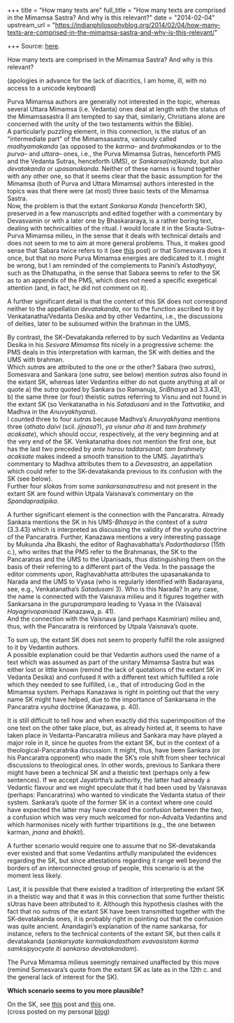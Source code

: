 +++
title = "How many texts are"
full_title = "How many texts are comprised in the Mimamsa Sastra? And why is this relevant?"
date = "2014-02-04"
upstream_url = "https://indianphilosophyblog.org/2014/02/04/how-many-texts-are-comprised-in-the-mimamsa-sastra-and-why-is-this-relevant/"

+++
Source: [here](https://indianphilosophyblog.org/2014/02/04/how-many-texts-are-comprised-in-the-mimamsa-sastra-and-why-is-this-relevant/).

How many texts are comprised in the Mimamsa Sastra? And why is this relevant?

(apologies in advance for the lack of diacritics, I am home, ill, with
no access to a unicode keyboard)

Purva Mimamsa authors are generally not interested in the topic, whereas
several Uttara Mimamsa (i.e. Vedanta) ones deal at length with the
status of the Mimamsasastra (I am tempted to say that, similarly,
Christians alone are concerned with the unity of the two testaments
within the Bible).  
A particularly puzzling element, in this connection, is the status of an
“intermediate part” of the Mimamsasastra, variously called
*madhyamakanda* (as opposed to the *karma*– and *brahmakanda*s or to the
*purva*– and *uttara*– ones, i.e., the Purva Mimamsa Sutras, henceforth
PMS and the Vedanta Sutras, henceforth UMS), or *Sankarsa(na)kanda*, but
also *devatakanda* or *upasanakanda*. Neither of these names is found
together with any other one, so that it seems clear that the basic
assumption for the Mimamsa (both of Purva and Uttara Mimamsa) authors
interested in the topics was that there were (at most) three basic texts
of the Mimamsa Sastra.  
Now, the problem is that the extant *Sankarsa Kanda* (henceforth SK),
preserved in a few manuscripts and edited together with a commentary by
Devasvamin or with a later one by Bhaskararaya, is a rather boring text,
dealing with technicalities of the ritual. I would locate it in the
Srauta-Sutra–Purva Mimamsa milieu, in the sense that it deals with
technical details and does not seem to me to aim at more general
problems. Thus, it makes good sense that Sabara twice refers to it (see
[this](http://elisafreschi.com/2013/12/16/how-many-sa%e1%b9%85kar%e1%b9%a3a-ka%e1%b9%87%e1%b8%8das-are-there/ "How many Saṅkarṣa Kāṇḍas are there?")
post) or that Somesvara does it once, but that no more Purva Mimamsa
energies are dedicated to it. I might be wrong, but I am reminded of the
complements to Panini’s *Astadhyayi*, such as the Dhatupatha, in the
sense that Sabara seems to refer to the SK as to an appendix of the PMS,
which does not need a specific exegetical attention (and, in fact, he
did not comment on it).

A further significant detail is that the content of this SK does not
correspond neither to the appellation *devatakanda*, nor to the function
ascribed to it by Venkatanatha/Vedanta Desika and by other Vedantins,
i.e., the discussions of deities, later to be subsumed within the
brahman in the UMS.

By contrast, the SK–Devatakanda referred to by such Vedantins as Vedanta
Desika in his *Sesvara Mimamsa* fits nicely in a progressive scheme: the
PMS deals in this interpretation with karman, the SK with deities and
the UMS with brahman.  
Which *sutra*s are attributed to the one or the other? Sabara (two
*sutra*s), Somesvara and Sankara (one *sutra*, see below) mention
*sutra*s also found in the extant SK, whereas later Vedantins either do
not quote anything at all or quote a) the *sutra* quoted by Sankara (so
Ramanuja, *SriBhasya* ad 3.3.43), b) the same three (or four) theistic
*sutra*s referring to Visnu and not found in the extant SK (so
Venkatanatha in his *Satadusani* and in the *Tattvatika*, and Madhva in
the *Anuvyakhyana*).  
I counted three to four *sutra*s because Madhva’s *Anuvyakhyana*
mentions three (*athato daivi* (scil. *jijnasa*?), *ya visnur aha iti*
and *tam brahmety acaksate*), which should occur, respectively, at the
very beginning and at the very end of the SK. Venkatanatha does not
mention the first one, but has the last two preceded by *ante harau
taddarsanat*. *tam brahmety acaksate* makes indeed a smooth transition
to the UMS. Jayatirtha’s commentary to Madhva attributes them to a
*Devasastra*, an appellation which could refer to the SK-devatakanda
previous to its confusion with the SK (see below).  
Further four *sloka*s from some *sankarsanasutresu* and not present in
the extant SK are found within Utpala Vaisnava’s commentary on the
*Spandapradipika*.

A further significant element is the connection with the Pancaratra.
Already Sankara mentions the SK in his UMS-*Bhasya* in the context of a
*sutra* (3.3.43) which is interpreted as discussing the validity of the
*vyuha* doctrine of the Pancaratra. Further, Kanazawa mentions a very
interesting passage by Mukunda Jha Bkashi, the editor of Raghavabhatta’s
*Padarthadarsa* (15th c.), who writes that the PMS refer to the
Brahmanas, the SK to the Pancaratras and the UMS to the Upanisads, thus
distinguishing them on the basis of their referring to a different part
of the Veda. In the passage the editor comments upon, Raghavabhatta
attributes the upasanakanda to Narada and the UMS to Vyasa (who is
regularly identified with Badarayana, see, e.g., Venkatanatha’s
*Satadusani* 3). Who is this Narada? In any case, the name is connected
with the Vaisnava milieu and it figures together with Sankarsana in the
*guruparampara* leading to Vyasa in the (Vaisava) *Hayagrivopanisad*
(Kanazawa, p. 41).  
And the connection with the Vaisnava (and perhaps Kasmirian) milieu and,
thus, with the Pancaratra is reinforced by Utpala Vaisnava’s quote.

To sum up, the extant SK does not seem to properly fulfill the role
assigned to it by Vedantin authors.  
A possible explanation could be that Vedantin authors used the name of a
text which was assumed as part of the unitary Mimamsa Sastra but was
either lost or little known (remind the lack of quotations of the extant
SK in Vedanta Desika) and confused it with a different text which
fulfilled a role which they needed to see fulfilled, i.e., that of
introducing God in the Mimamsa system. Perhaps Kanazawa is right in
pointing out that the very name SK might have helped, due to the
importance of Sankarsana in the Pancaratra *vyuha* doctrine (Kanazawa,
p. 40).

It is still difficult to tell how and when exactly did this
superimposition of the one text on the other take place, but, as already
hinted at, it seems to have taken place in Vedanta-Pancaratra milieus
and Sankara may have played a major role in it, since he quotes from the
extant SK, but in the context of a theological-Pancaratrika discussion.
It might, thus, have been Sankara (or his Pancaratra opponent) who made
the SK’s role shift from sheer technical discussions to theological
ones. In other words, previous to Sankara there might have been a
technical SK and a theistic text (perhaps only a few sentences). If we
accept Jayatirtha’s authority, the latter had already a Vedantic flavour
and we might speculate that it had been used by Vaisnavas (perhaps:
Pancaratrins) who wanted to vindicate the Vedanta status of their
system. Sankara’s quote of the former SK in a context where one could
have expected the latter may have created the confusion between the two,
a confusion which was very much welcomed for non-Advaita Vedantins and
which harmonises nicely with further tripartitions (e.g., the one
between karman, *jnana* and *bhakti*).

A further scenario would require one to assume that no SK-devatakanda
ever existed and that some Vedantins artfully manipulated the evidences
regarding the SK, but since attestations regarding it range well beyond
the borders of an interconnected group of people, this scenario is at
the moment less likely.

Last, it is possible that there existed a tradition of interpreting the
extant SK in a theistic way and that it was in this connection that some
further theistic sUtras have been attributed to it. Although this
hypothesis clashes with the fact that no *sutra*s of the extant SK have
been transmitted together with the SK-devatakanda ones, it is probably
right in pointing out that the confusion was quite ancient. Anandagiri’s
explanation of the name sankarsa, for instance, refers to the technical
contents of the extant SK, but then calls it devatakanda (*sankarsyate
karmakandastham evavasistam karma samksipyocyate iti sankarso
devatakandam*).

The Purva Mimamsa milieus seemingly remained unaffected by this move
(remind Somesvara’s quote from the extant SK as late as in the 12th c.
and the general lack of interest for the SK).

**Which scenario seems to you more plausible?**

On the SK, see
[this](http://elisafreschi.com/2013/12/16/how-many-sa%e1%b9%85kar%e1%b9%a3a-ka%e1%b9%87%e1%b8%8das-are-there/ "How many Saṅkarṣa Kāṇḍas are there?")
post and
[this](http://elisafreschi.com/2013/12/02/what-is-the-role-of-the-sa%e1%b9%85kar%e1%b9%a3aka%e1%b9%87%e1%b8%8da/ "What is the role of the Saṅkarṣakāṇḍa?")
one.  
(cross posted on my personal [blog](http://elisafreschi.com))
